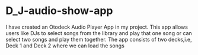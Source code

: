 # D_J-audio-show-app
I have created an Otodeck Audio Player App in my project. This app allows users like DJs to select songs from the library and play that one song or can select two songs and play them together. The app consists of two decks,i.e, Deck 1 and Deck 2 where we can load the songs
